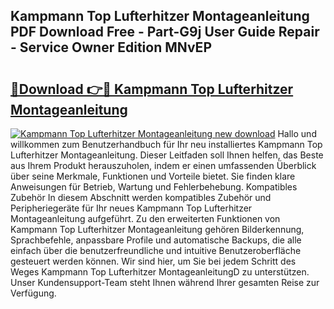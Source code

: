 ## Kampmann Top Lufterhitzer Montageanleitung PDF Download Free - Part-G9j User Guide Repair - Service Owner Edition MNvEP

# <h2><a href="http://df8tduk.blite.top/?on=Kampmann+Top+Lufterhitzer+Montageanleitung">🔗Download 👉🔴 Kampmann Top Lufterhitzer Montageanleitung</a></h2>

[![Kampmann Top Lufterhitzer Montageanleitung new download](https://i.imgur.com/lujVjoI.png)](http://df8tduk.blite.top/?on=Kampmann+Top+Lufterhitzer+Montageanleitung)
Hallo und willkommen zum Benutzerhandbuch für Ihr neu installiertes Kampmann Top Lufterhitzer Montageanleitung. Dieser Leitfaden soll Ihnen helfen, das Beste aus Ihrem Produkt herauszuholen, indem er einen umfassenden Überblick über seine Merkmale, Funktionen und Vorteile bietet. Sie finden klare Anweisungen für Betrieb, Wartung und Fehlerbehebung. Kompatibles Zubehör In diesem Abschnitt werden kompatibles Zubehör und Peripheriegeräte für Ihr neues Kampmann Top Lufterhitzer Montageanleitung aufgeführt. Zu den erweiterten Funktionen von Kampmann Top Lufterhitzer Montageanleitung gehören Bilderkennung, Sprachbefehle, anpassbare Profile und automatische Backups, die alle einfach über die benutzerfreundliche und intuitive Benutzeroberfläche gesteuert werden können. Wir sind hier, um Sie bei jedem Schritt des Weges Kampmann Top Lufterhitzer MontageanleitungD zu unterstützen. Unser Kundensupport-Team steht Ihnen während Ihrer gesamten Reise zur Verfügung.
